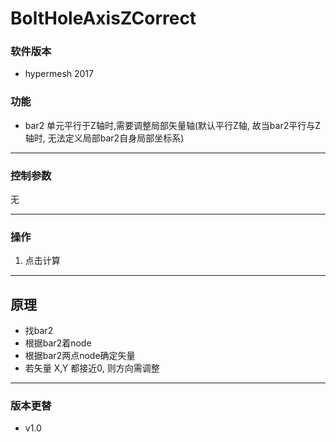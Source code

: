 # BoltHoleAxisZCorrect

### 软件版本
+ hypermesh 2017

### 功能
+ bar2 单元平行于Z轴时,需要调整局部矢量轴(默认平行Z轴, 故当bar2平行与Z轴时, 无法定义局部bar2自身局部坐标系)

-----------------
### 控制参数
无

-----------------
### 操作
1. 点击计算

-----------------
## 原理
+ 找bar2
+ 根据bar2着node
+ 根据bar2两点node确定矢量
+ 若矢量 X,Y 都接近0, 则方向需调整

-----------------
### 版本更替
+ v1.0 

